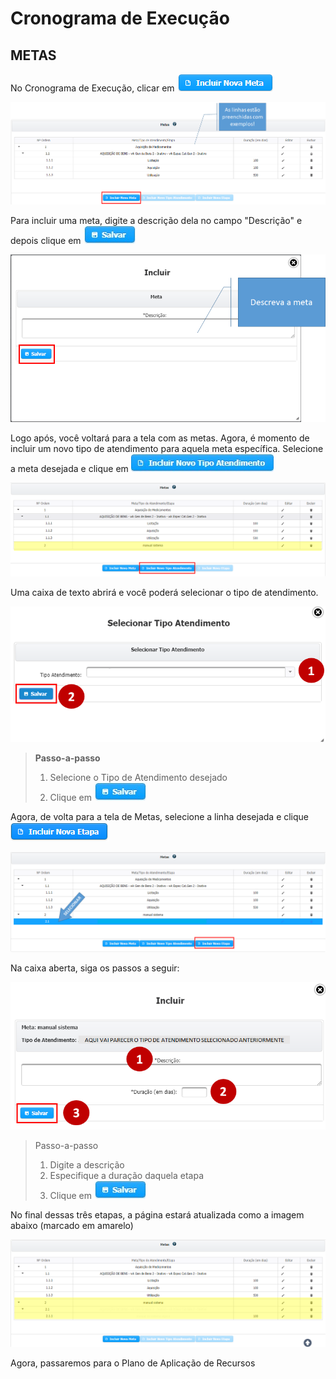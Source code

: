 # Cronograma de Execução

## METAS

No Cronograma de Execução, clicar em ![](../../.gitbook/assets/image%20%28124%29.png) 

![](../../.gitbook/assets/image%20%28134%29.png)

Para incluir uma meta, digite a descrição dela no campo "Descrição" e depois clique em ![](../../.gitbook/assets/icone_salvar.jpg) 

![](../../.gitbook/assets/image%20%2828%29.png)

Logo após, você voltará para a tela com as metas. Agora, é momento de incluir um novo tipo de atendimento para aquela meta específica. Selecione a meta desejada e clique em ![](../../.gitbook/assets/icone_incluir-novo-tipo-de-atendimento.jpg) 

![](../../.gitbook/assets/image%20%28136%29.png)

Uma caixa de texto abrirá e você poderá selecionar o tipo de atendimento.

![](../../.gitbook/assets/image%20%2843%29.png)

> **Passo-a-passo**
>
> 1. Selecione o Tipo de Atendimento desejado
> 2. Clique em ![](../../.gitbook/assets/icone_salvar.jpg)

Agora, de volta para a tela de Metas, selecione a linha desejada e clique ![](../../.gitbook/assets/image%20%2810%29.png) 

![](../../.gitbook/assets/image%20%28155%29%20%281%29.png)

Na caixa aberta, siga os passos a seguir:

![](../../.gitbook/assets/image%20%28162%29.png)

> Passo-a-passo
>
> 1. Digite a descrição
> 2. Especifique a duração daquela etapa
> 3. Clique em ![](../../.gitbook/assets/icone_salvar.jpg)

No final dessas três etapas, a página estará atualizada como a imagem abaixo \(marcado em amarelo\)

![](../../.gitbook/assets/image%20%2884%29.png)

Agora, passaremos para o Plano de Aplicação de Recursos

